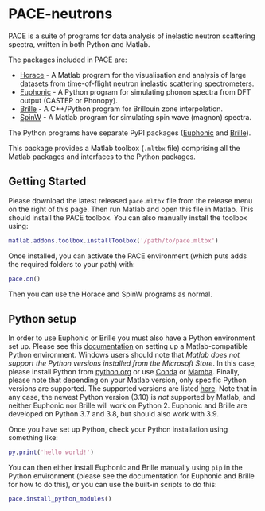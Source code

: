 # PACE-neutrons

PACE is a suite of programs for data analysis of inelastic neutron scattering spectra, written in both Python and Matlab.

The packages included in PACE are:

* [Horace](https://github.com/pace-neutrons/Horace/) - 
  A Matlab program for the visualisation and analysis of large datasets from time-of-flight neutron inelastic scattering spectrometers.
* [Euphonic](https://github.com/pace-neutrons/euphonic) - 
  A Python program for simulating phonon spectra from DFT output (CASTEP or Phonopy).
* [Brille](https://github.com/brille/brille) - A C++/Python program for Brillouin zone interpolation.
* [SpinW](https://github.com/spinw/spinw) - A Matlab program for simulating spin wave (magnon) spectra.

The Python programs have separate PyPI packages 
([Euphonic](https://pypi.org/project/euphonic/) and [Brille](https://pypi.org/project/brille/)).

This package provides a Matlab toolbox (`.mltbx` file) comprising all the Matlab packages
and interfaces to the Python packages.


## Getting Started

Please download the latest released `pace.mltbx` file from the release menu on the right of this page.
Then run Matlab and open this file in Matlab. This should install the PACE toolbox.
You can also manually install the toolbox using:

```matlab
matlab.addons.toolbox.installToolbox('/path/to/pace.mltbx')
```

Once installed, you can activate the PACE environment (which puts adds the required folders to your path) with:

```matlab
pace.on()
```

Then you can use the Horace and SpinW programs as normal.

## Python setup

In order to use Euphonic or Brille you must also have a Python environment set up.
Please see this 
[documentation](https://uk.mathworks.com/help/matlab/matlab_external/install-supported-python-implementation.html)
on setting up a Matlab-compatible Python environment.
Windows users should note that *Matlab does not support the Python versions installed from the Microsoft Store*.
In this case, please install Python from [python.org](https://www.python.org/download) 
or use [Conda](https://docs.conda.io/en/latest/miniconda.html) 
or [Mamba](https://github.com/conda-forge/miniforge#mambaforge).
Finally, please note that depending on your Matlab version, only specific Python versions are supported.
The supported versions are listed 
[here](https://www.mathworks.com/content/dam/mathworks/mathworks-dot-com/support/sysreq/files/python-compatibility.pdf).
Note that in any case, the newest Python version (3.10) is *not* supported by Matlab,
and neither Euphonic nor Brille will work on Python 2.
Euphonic and Brille are developed on Python 3.7 and 3.8, but should also work with 3.9.

Once you have set up Python, check your Python installation using something like:

```matlab
py.print('hello world!')
```

You can then either install Euphonic and Brille manually using `pip` in the Python environment
(please see the documentation for Euphonic and Brille for how to do this),
or you can use the built-in scripts to do this:

```matlab
pace.install_python_modules()
```

